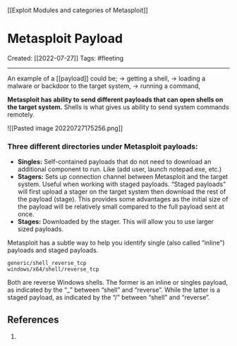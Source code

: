 [[Exploit Modules and categories of Metasploit]]

# Metasploit Payload
Created:  [[2022-07-27]]
Tags: #fleeting 

---
An example of a [[payload]] could be; 
-> getting a shell, 
-> loading a malware or backdoor to the target system, 
-> running a command, 

**Metasploit has ability to send different payloads that can open shells on the target system.** Shells is what gives us ability to send system commands remotely. 



![[Pasted image 20220727175256.png]]
### Three different directories under Metasploit payloads:
-   **Singles:** 
    Self-contained payloads that do not need to download an additional component to run.
    Like (add user, launch notepad.exe, etc.) 
-   **Stagers:** 
    Sets up connection channel between Metasploit and the target system. 
    Useful when working with staged payloads. “Staged payloads” will first upload a stager on the target system then download the rest of the payload (stage). This provides some advantages as the initial size of the payload will be relatively small compared to the full payload sent at once.
-   **Stages:** Downloaded by the stager. This will allow you to use larger sized payloads.





Metasploit has a subtle way to help you identify single (also called “inline”) payloads and staged payloads.

    generic/shell_reverse_tcp
    windows/x64/shell/reverse_tcp
Both are reverse Windows shells. 
The former is an inline or singles payload, as indicated by the “_” between “shell” and “reverse”. While the latter is a staged payload, as indicated by the “/” between “shell” and “reverse”.












## References
1. 